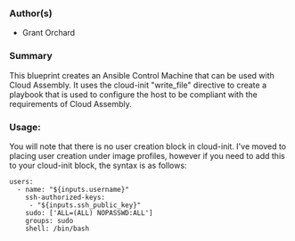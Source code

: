 ### Author(s)
  - Grant Orchard

### Summary
This blueprint creates an Ansible Control Machine that can be used with Cloud Assembly.
It uses the cloud-init "write_file" directive to create a playbook that is used to configure the host to be compliant with the requirements of Cloud Assembly.

### Usage:
You will note that there is no user creation block in cloud-init. I've moved to placing user creation under image profiles, however if you need to add this to your cloud-init block, the syntax is as follows:
```
users:
  - name: "${inputs.username}"
    ssh-authorized-keys:
     - "${inputs.ssh_public_key}"
    sudo: ['ALL=(ALL) NOPASSWD:ALL']
    groups: sudo
    shell: /bin/bash
```